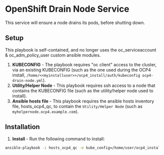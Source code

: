 # OpenShift Drain Node Service
This service will ensure a node drains its pods, before shutting down.

## Setup
This playbook is self-contained, and no longer uses the oc_serviceaccount & oc_adm_policy_user custom ansible modules.
1. **KUBECONFIG** - The playbook requires "oc client" access to the cluster, via an existing KUBECONFIG (such as the one used during the OCP4 install, `/home/<<myinstalluser>>/ocp4_install/auth/kubeconfig ocp4-drain-node.yml`).
2. **Utility/Helper Node** - This playbook requires ssh access to a node that contains the KUBECONFIG file (such as the utility/helper node used to install).
3. **Ansible hosts file** - This playbook requires the ansible hosts inventory file, hosts_ocp4_qc, to contain the `Utility/Helper Node` (such as `myhelpernode.ocp4.example.com`).


## Installation
1. **Install** - Run the following command to install:
```bash
ansible-playbook -i hosts_ocp4_qc -e kube_config=/home/user/ocp4_install/auth/kubeconfig ocp4-drain-node.yml
```



